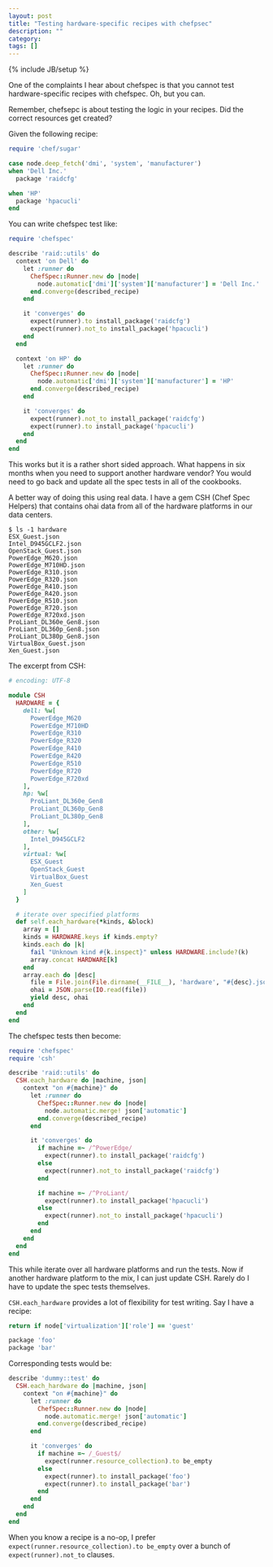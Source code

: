 ```yaml
---
layout: post
title: "Testing hardware-specific recipes with chefpsec"
description: ""
category:
tags: []
---
```

{% include JB/setup %}

One of the complaints I hear about chefspec is that you cannot test
hardware-specific recipes with chefspec.  Oh, but you can.

Remember, chefsepc is about testing the logic in your recipes.  Did
the correct resources get created?

Given the following recipe:

~~~ ruby
require 'chef/sugar'

case node.deep_fetch('dmi', 'system', 'manufacturer')
when 'Dell Inc.'
  package 'raidcfg'

when 'HP'
  package 'hpacucli'
end
~~~

You can write chefspec test like:

~~~ ruby
require 'chefspec'

describe 'raid::utils' do
  context 'on Dell' do
    let :runner do
      ChefSpec::Runner.new do |node|
        node.automatic['dmi']['system']['manufacturer'] = 'Dell Inc.'
      end.converge(described_recipe)
    end

    it 'converges' do
      expect(runner).to install_package('raidcfg')
      expect(runner).not_to install_package('hpacucli')
    end
  end

  context 'on HP' do
    let :runner do
      ChefSpec::Runner.new do |node|
        node.automatic['dmi']['system']['manufacturer'] = 'HP'
      end.converge(described_recipe)
    end

    it 'converges' do
      expect(runner).not_to install_package('raidcfg')
      expect(runner).to install_package('hpacucli')
    end
  end
end
~~~

This works but it is a rather short sided approach. What happens in
six months when you need to support another hardware vendor?  You
would need to go back and update all the spec tests in all of the
cookbooks.

A better way of doing this using real data. I have a gem CSH (Chef
Spec Helpers) that contains ohai data from all of the hardware
platforms in our data centers.

~~~
$ ls -1 hardware
ESX_Guest.json
Intel_D945GCLF2.json
OpenStack_Guest.json
PowerEdge_M620.json
PowerEdge_M710HD.json
PowerEdge_R310.json
PowerEdge_R320.json
PowerEdge_R410.json
PowerEdge_R420.json
PowerEdge_R510.json
PowerEdge_R720.json
PowerEdge_R720xd.json
ProLiant_DL360e_Gen8.json
ProLiant_DL360p_Gen8.json
ProLiant_DL380p_Gen8.json
VirtualBox_Guest.json
Xen_Guest.json
~~~

The excerpt from CSH:

~~~ ruby
# encoding: UTF-8

module CSH
  HARDWARE = {
    dell: %w[
      PowerEdge_M620
      PowerEdge_M710HD
      PowerEdge_R310
      PowerEdge_R320
      PowerEdge_R410
      PowerEdge_R420
      PowerEdge_R510
      PowerEdge_R720
      PowerEdge_R720xd
    ],
    hp: %w[
      ProLiant_DL360e_Gen8
      ProLiant_DL360p_Gen8
      ProLiant_DL380p_Gen8
    ],
    other: %w[
      Intel_D945GCLF2
    ],
    virtual: %w[
      ESX_Guest
      OpenStack_Guest
      VirtualBox_Guest
      Xen_Guest
    ]
  }

  # iterate over specified platforms
  def self.each_hardware(*kinds, &block)
    array = []
    kinds = HARDWARE.keys if kinds.empty?
    kinds.each do |k|
      fail "Unknown kind #{k.inspect}" unless HARDWARE.include?(k)
      array.concat HARDWARE[k]
    end
    array.each do |desc|
      file = File.join(File.dirname(__FILE__), 'hardware', "#{desc}.json")
      ohai = JSON.parse(IO.read(file))
      yield desc, ohai
    end
  end
end
~~~~

The chefspec tests then become:

~~~ ruby
require 'chefspec'
require 'csh'

describe 'raid::utils' do
  CSH.each_hardware do |machine, json|
    context "on #{machine}" do
      let :runner do
        ChefSpec::Runner.new do |node|
          node.automatic.merge! json['automatic']
        end.converge(described_recipe)
      end

      it 'converges' do
        if machine =~ /^PowerEdge/
          expect(runner).to install_package('raidcfg')
        else
          expect(runner).not_to install_package('raidcfg')
        end

        if machine =~ /^ProLiant/
          expect(runner).to install_package('hpacucli')
        else
          expect(runner).not_to install_package('hpacucli')
        end
      end
    end
  end
end
~~~

This while iterate over all hardware platforms and run the tests. Now
if another hardware platform to the mix, I can just update CSH.
Rarely do I have to update the spec tests themselves.

`CSH.each_hardware` provides a lot of flexibility for test writing.  Say I have a recipe:

~~~ ruby
return if node['virtualization']['role'] == 'guest'

package 'foo'
package 'bar'
~~~

Corresponding tests would be:

~~~ ruby
describe 'dummy::test' do
  CSH.each_hardware do |machine, json|
    context "on #{machine}" do
      let :runner do
        ChefSpec::Runner.new do |node|
          node.automatic.merge! json['automatic']
        end.converge(described_recipe)
      end

      it 'converges' do
        if machine =~ /_Guest$/
          expect(runner.resource_collection).to be_empty
        else
          expect(runner).to install_package('foo')
          expect(runner).to install_package('bar')
        end
      end
    end
  end
end
~~~

When you know a recipe is a no-op, I prefer
`expect(runner.resource_collection).to be_empty` over a bunch of
`expect(runner).not_to` clauses.
